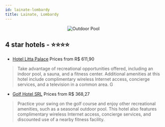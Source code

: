 ```yaml
---
id: lainate-lombardy
title: Lainate, Lombardy
---
```


<center><img src="https://i.travelapi.com/hotels/3000000/2540000/2538200/2538101/972c1158_z.jpg" alt="Outdoor Pool" /></center>


##  4 star hotels - ⭐️⭐️⭐️⭐️

-    [Hotel Litta Palace](https://us.hurb.com/hotels/lainate/hotel-litta-palace-JNP-JP226582?cmp=18055) Prices from R$ 611,90
   > Take advantage of recreational opportunities offered, including an indoor pool, a sauna, and a fitness center. Additional amenities at this hotel include complimentary wireless Internet access, concierge services, and a television in a common area. G
-    [Golf Hotel SRL](https://us.hurb.com/hotels/lainate/golf-hotel-srl-JNP-JP821005?cmp=18055) Prices from R$ 368,27
   > Practice your swing on the golf course and enjoy other recreational amenities, such as a seasonal outdoor pool. This hotel also features complimentary wireless Internet access, concierge services, and discounted use of a nearby fitness facility.
